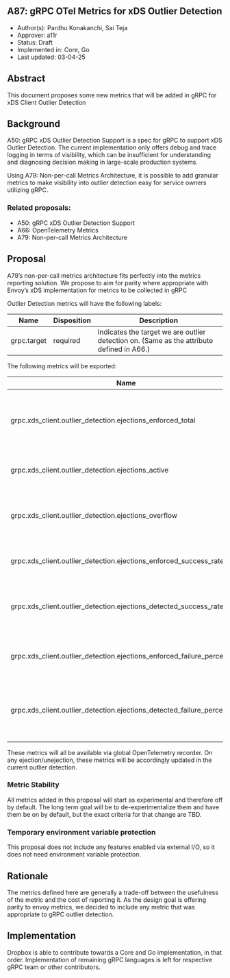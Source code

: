 A87: gRPC OTel Metrics for xDS Outlier Detection
---
* Author(s): Pardhu Konakanchi, Sai Teja
* Approver: a11r
* Status: Draft
* Implemented in: Core, Go
* Last updated: 03-04-25

## Abstract

This document proposes some new metrics that will be added in gRPC for xDS Client Outlier Detection

## Background

A50: gRPC xDS Outlier Detection Support is a spec for gRPC to support xDS Outlier Detection. The current implementation only offers debug and trace logging in terms of visibility, which can be insufficient for understanding and diagnosing decision making in large-scale production systems. 

Using A79: Non-per-call Metrics Architecture, it is possible to add granular metrics to make visibility into outlier detection easy for service owners utilizing gRPC.

### Related proposals: 
* A50: gRPC xDS Outlier Detection Support
* A66: OpenTelemetry Metrics
* A79: Non-per-call Metrics Architecture

## Proposal

A79’s non-per-call metrics architecture fits perfectly into the metrics reporting solution. We propose to aim for parity where appropriate with Envoy’s xDS implementation for metrics to be collected in gRPC

Outlier Detection metrics will have the following labels:

| Name        | Disposition | Description |
| ----------- | ----------- | ----------- |
| grpc.target | required | Indicates the target we are outlier detection on. (Same as the attribute defined in A66.) |

The following metrics will be exported:

| Name          | Type  | Unit  | Labels  | Description |
| ------------- | ----- | ----- | ------- | ----------- |
|  grpc.xds_client.outlier_detection.ejections_enforced_total | Counter | {ejection} | 	grpc.target	Total enforced ejections due to any outlier type |
|  grpc.xds_client.outlier_detection.ejections_active | Gauge |	{ejection} |	grpc.target |	Number of currently ejected hosts |
|  grpc.xds_client.outlier_detection.ejections_overflow |	Counter |	{ejection} |	grpc.target |	Number of ejections aborted due to max ejection percentage |
|  grpc.xds_client.outlier_detection.ejections_enforced_success_rate |	Counter |	{ejection} |	grpc.target |	Enforced success rate outlier ejections |
|  grpc.xds_client.outlier_detection.ejections_detected_success_rate |	Counter |	{ejection} |	grpc.target |	Detected (but unenforced) success rate outlier ejections |
|  grpc.xds_client.outlier_detection.ejections_enforced_failure_percentage |	Counter |	{ejection} |	grpc.target |	Enforced failure percentage outlier ejections |
|  grpc.xds_client.outlier_detection.ejections_detected_failure_percentage |	Counter |	{ejection} |	grpc.target |	Detected (but unenforced) failure percentage outlier ejections |

These metrics will all be available via global OpenTelemetry recorder. On any ejection/unejection, these metrics will be accordingly updated in the current outlier detection.

### Metric Stability

All metrics added in this proposal will start as experimental and therefore off by default. The long term goal will be to de-experimentalize them and have them be on by default, but the exact criteria for that change are TBD.

### Temporary environment variable protection

This proposal does not include any features enabled via external I/O, so it does not need environment variable protection.

## Rationale

The metrics defined here are generally a trade-off between the usefulness
of the metric and the cost of reporting it. As the design goal is offering parity to envoy metrics,
we decided to include any metric that was appropriate to gRPC outlier detection.

## Implementation

Dropbox is able to contribute towards a Core and Go implementation, in that order. Implementation of remaining gRPC languages is left for respective gRPC team or other contributors.
